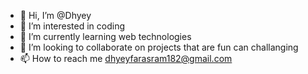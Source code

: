 - 👋 Hi, I’m @Dhyey
- 👀 I’m interested in coding
- 🌱 I’m currently learning web technologies
- 💞️ I’m looking to collaborate on projects that are fun can challanging
- 📫 How to reach me dhyeyfarasram182@gmail.com

<!---
Dhyey-Mcmaster/Dhyey-Mcmaster is a ✨ special ✨ repository because its `README.md` (this file) appears on your GitHub profile.
You can click the Preview link to take a look at your changes.
--->
